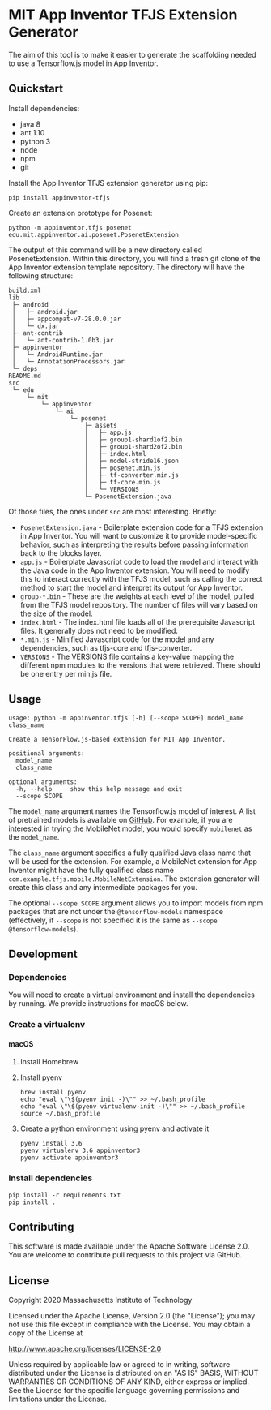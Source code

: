 # MIT App Inventor TFJS Extension Generator

The aim of this tool is to make it easier to generate the scaffolding needed to use a Tensorflow.js model in App Inventor.

## Quickstart

Install dependencies:

* java 8
* ant 1.10
* python 3
* node
* npm
* git

Install the App Inventor TFJS extension generator using pip:

```
pip install appinventor-tfjs
```

Create an extension prototype for Posenet:

```
python -m appinventor.tfjs posenet edu.mit.appinventor.ai.posenet.PosenetExtension
```

The output of this command will be a new directory called PosenetExtension. Within this directory, you will find a fresh git clone of the App Inventor extension template repository. The directory will have the following structure:

```
build.xml
lib
 ├─ android
 │   ├─ android.jar
 │   ├─ appcompat-v7-28.0.0.jar
 │   └─ dx.jar
 ├─ ant-contrib
 │   └─ ant-contrib-1.0b3.jar
 ├─ appinventor
 │   └─ AndroidRuntime.jar
 │   └─ AnnotationProcessors.jar
 └─ deps
README.md
src
 └─ edu
     └─ mit
         └─ appinventor
             └─ ai
                 └─ posenet
                     ├─ assets
                     │   ├─ app.js
                     │   ├─ group1-shard1of2.bin
                     │   ├─ group1-shard2of2.bin
                     │   ├─ index.html
                     │   ├─ model-stride16.json
                     │   ├─ posenet.min.js
                     │   ├─ tf-converter.min.js
                     │   ├─ tf-core.min.js
                     │   └─ VERSIONS
                     └─ PosenetExtension.java
```

Of those files, the ones under `src` are most interesting. Briefly:

* `PosenetExtension.java` - Boilerplate extension code for a TFJS extension in App Inventor. You will want to customize it to provide model-specific behavior, such as interpreting the results before passing information back to the blocks layer.
* `app.js` - Boilerplate Javascript code to load the model and interact with the Java code in the App Inventor extension. You will need to modify this to interact correctly with the TFJS model, such as calling the correct method to start the model and interpret its output for App Inventor.
* `group-*.bin` - These are the weights at each level of the model, pulled from the TFJS model repository. The number of files will vary based on the size of the model.
* `index.html` - The index.html file loads all of the prerequisite Javascript files. It generally does not need to be modified.
* `*.min.js` - Minified Javascript code for the model and any dependencies, such as tfjs-core and tfjs-converter.
* `VERSIONS` - The VERSIONS file contains a key-value mapping the different npm modules to the versions that were retrieved. There should be one entry per min.js file.

## Usage

```
usage: python -m appinventor.tfjs [-h] [--scope SCOPE] model_name class_name

Create a TensorFlow.js-based extension for MIT App Inventor.

positional arguments:
  model_name
  class_name

optional arguments:
  -h, --help     show this help message and exit
  --scope SCOPE
```

The `model_name` argument names the Tensorflow.js model of interest. A list of pretrained models is available on [GitHub](https://github.com/tensorflow/tfjs-models). For example, if you are interested in trying the MobileNet model, you would specify `mobilenet` as the `model_name`.

The `class_name` argument specifies a fully qualified Java class name that will be used for the extension. For example, a MobileNet extension for App Inventor might have the fully qualified class name `com.example.tfjs.mobile.MobileNetExtension`. The extension generator will create this class and any intermediate packages for you.

The optional `--scope SCOPE` argument allows you to import models from npm packages that are not under the `@tensorflow-models` namespace (effectively, if `--scope` is not specified it is the same as `--scope @tensorflow-models`).

## Development

### Dependencies

You will need to create a virtual environment and install the dependencies by running. We provide instructions for macOS below.

### Create a virtualenv

#### macOS

1. Install Homebrew
2. Install pyenv

   ```shell
   brew install pyenv
   echo "eval \"\$(pyenv init -)\"" >> ~/.bash_profile
   echo "eval \"\$(pyenv virtualenv-init -)\"" >> ~/.bash_profile
   source ~/.bash_profile
   ```

3. Create a python environment using pyenv and activate it

   ```shell
   pyenv install 3.6
   pyenv virtualenv 3.6 appinventor3
   pyenv activate appinventor3
   ```

### Install dependencies

```shell
pip install -r requirements.txt
pip install .
```

## Contributing

This software is made available under the Apache Software License 2.0. You are welcome to contribute pull requests to this project via GitHub.

## License

Copyright 2020 Massachusetts Institute of Technology

Licensed under the Apache License, Version 2.0 (the "License");
you may not use this file except in compliance with the License.
You may obtain a copy of the License at

   http://www.apache.org/licenses/LICENSE-2.0

Unless required by applicable law or agreed to in writing, software
distributed under the License is distributed on an "AS IS" BASIS,
WITHOUT WARRANTIES OR CONDITIONS OF ANY KIND, either express or implied.
See the License for the specific language governing permissions and
limitations under the License.
